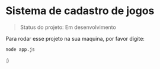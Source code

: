 # Sistema de cadastro de jogos

> Status do projeto: Em desenvolvimento

Para rodar esse projeto na sua maquina, por favor digite:
```
node app.js
```

:)